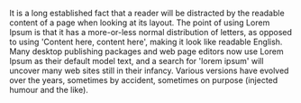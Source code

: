 It is a long established fact that a reader will be distracted by the readable content
 of a page when looking at its layout. The point of using Lorem Ipsum is that it has a
  more-or-less normal distribution of letters, as opposed to using 'Content here, 
  content here', making it look like readable English. Many desktop publishing 
  packages and web page editors now use Lorem Ipsum as their default model text, and a 
  search for 'lorem ipsum' will uncover many web sites still in their infancy. Various
   versions have evolved over the years, sometimes by accident, sometimes on purpose 
   (injected humour and the like).

